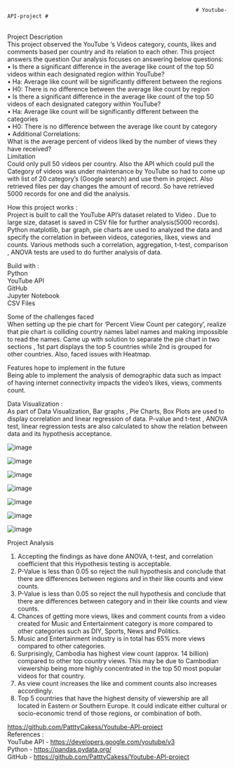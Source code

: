                                                                 # Youtube-API-project #
<br>Project Description<br>
This project observed the YouTube ‘s Videos category, counts, likes and comments based per country and its relation to each other. This project answers the question
Our analysis focuses on answering below questions:<br>
•	Is there a significant difference in the average like count of the top 50 videos within each designated region within YouTube?<br>
•	Ha: Average like count will be significantly different between the regions<br>
•	H0: There is no difference between the average like count by region<br>
•	Is there a significant difference in the average like count of the top 50 videos of each designated category within YouTube?<br>
•	Ha: Average like count will be significantly different between the categories<br>
•	H0: There is no difference between the average like count by category<br>
•	Additional Correlations:<br>
What is the average percent of videos liked by the number of views they have received?<br>
Limitation  <br>
Could only pull 50 videos per country. Also the API which could pull the Category of videos was under maintenance  by YouTube so had to come up with list of 20 category’s (Google search) and use them in project. Also retrieved files per day changes the amount of record. So have retrieved 5000 records for one and did the analysis.<br>

How this project works : <br>
Project is built to call the YouTube API’s dataset related to Video . Due to large size,  dataset is saved in CSV file for further analysis(5000 records). Python matplotlib, bar graph, pie charts are used to analyzed the data and specify the correlation in between videos, categories, likes, views and counts. Various methods such a correlation, aggregation, t-test, comparison , ANOVA tests are used to do further analysis of data.<br>

Build with :<br>
Python <br>
YouTube API<br>
GitHub<br>
Jupyter Notebook<br>
CSV Files<br>

Some of the challenges faced <br>
When setting up the pie chart for ‘Percent View Count per category’, realize that pie chart is colliding 	country names label names and making impossible to read the names. Came up with solution to separate the pie chart in two sections , 1st part displays the top 5 countries while 2nd is grouped for other       	countries. Also, faced issues with Heatmap.

Features hope to implement in the future <br>
Being able to implement the analysis of  demographic data  such as impact of having internet connectivity impacts the video’s likes, views, comments count.

Data Visualization :<br>
As part of Data Visualization, Bar graphs , Pie Charts, Box Plots are used to display correlation and linear regression of data. P-value and t-test , ANOVA  test, linear regression tests are also calculated to show the relation between data and its hypothesis acceptance. 
 
![image](https://user-images.githubusercontent.com/112952607/219431358-24127e81-9486-4265-9c38-4f2b1519153b.png)

![image](https://user-images.githubusercontent.com/112952607/219431382-5f568234-3086-45e2-a147-8fc08d2c609d.png)

![image](https://user-images.githubusercontent.com/112952607/219431400-4d0146ab-a8ae-43f2-91c7-4d9ce9ada5ef.png)

![image](https://user-images.githubusercontent.com/112952607/219431427-bc0e552e-509a-44be-be3f-3e7aed715da6.png)

![image](https://user-images.githubusercontent.com/112952607/219431444-212bf1de-3e09-41d6-a18b-3a4eab836d8f.png)

![image](https://user-images.githubusercontent.com/112952607/219431462-35ad0eba-a621-4acc-82f3-783f9dd1aea5.png)

![image](https://user-images.githubusercontent.com/112952607/219431478-91f8158d-74b6-4e32-a6fe-13a97e284b30.png)


 

Project Analysis<br>
1.	Accepting the findings as have done ANOVA, t-test, and correlation coefficient that this Hypothesis testing is acceptable.<br>
2.	P-Value is less than 0.05 so reject the null hypothesis and conclude that there are differences between regions and in their like counts and view counts.<br>
3.	P-Value is less than 0.05 so reject the null hypothesis and conclude that there are differences between category and in their like counts and view counts.<br>
4.	Chances of getting more views, likes and comment counts from a video created for Music and Entertainment category is more compared to other categories such as DIY, Sports, News and Politics. <br>
5.	Music and Entertainment industry is in total has 65% more views compared to other categories.<br>
6.	Surprisingly, Cambodia has highest view count (approx. 14 billion) compared to other top country views. This may be due to Cambodian viewership being more highly concentrated in the top 50 most popular videos for that country.<br>
7.	As view count increases the like and comment counts also increases accordingly.<br>
8.	Top 5 countries that have the highest density of viewership are all located in Eastern or Southern Europe. It could indicate either cultural or socio-economic trend of those regions, or combination of both.<br>


https://github.com/PatttyCakess/Youtube-API-project<br>
References :<br>
YouTube API -  https://developers.google.com/youtube/v3<br>
Python - https://pandas.pydata.org/<br>
GitHub - https://github.com/PatttyCakess/Youtube-API-project<br>
